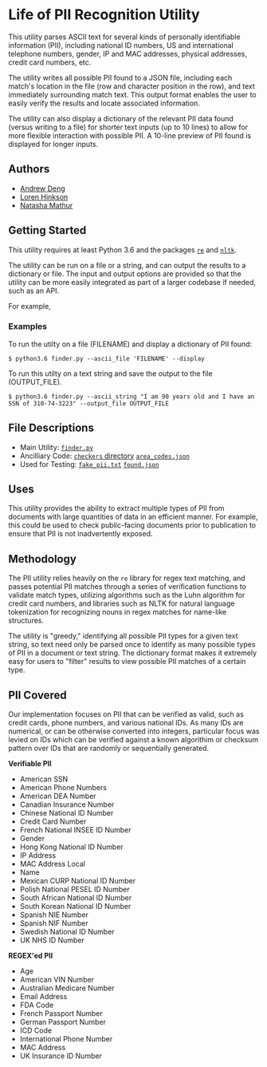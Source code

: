 # Life of PII Recognition Utility

This utility parses ASCII text for several kinds of personally identifiable 
information (PII), including national ID numbers, US and international telephone
numbers, gender, IP and MAC addresses, physical addresses, credit card numbers,
etc. 

The utility writes all possible PII found to a JSON file, including each match's 
location in the file (row and character position in the row), and text 
immediately surrounding match text. This output format enables the user to 
easily verify the results and locate associated information. 

The utility can also display a dictionary of the relevant PII data found (versus writing to a file) for shorter text inputs (up to 10 lines) to allow for more flexible interaction with possible PII. A 10-line preview of PII found is displayed for longer inputs.

## Authors

- [Andrew Deng](https://github.com/CAPPAndrew)
- [Loren Hinkson](https://github.com/lorenh516)
- [Natasha Mathur](https://github.com/natashamathur)


## Getting Started

This utility requires at least Python 3.6 and the packages [`re`](https://docs.python.org/3/library/re.html) and [`nltk`](https://www.nltk.org/).

The utility can be run on a file or a string, and can output the results to a dictionary or file. The input and output options are provided so that the utility can be more easily integrated as part of a larger codebase if needed, such as an API. 

For example, 
### Examples

To run the utilty on a file (FILENAME) and display a dictionary of PII found:
```
$ python3.6 finder.py --ascii_file 'FILENAME' --display
```

To run this utilty on a text string and save the output to the file (OUTPUT_FILE).
```
$ python3.6 finder.py --ascii_string "I am 90 years old and I have an SSN of 310-74-3223" --output_file OUTPUT_FILE
```

## File Descriptions

 - Main Utility: [`finder.py`](https://github.com/natashamathur/life_of_pii/blob/master/finder.py)
 - Ancilliary Code: [`checkers` directory](https://github.com/natashamathur/life_of_pii/tree/master/checkers) [`area_codes.json`](https://github.com/natashamathur/life_of_pii/blob/master/area_codes.json) 
 - Used for Testing: [`fake_pii.txt`](https://github.com/natashamathur/life_of_pii/blob/master/fake_pii.txt) [`found.json`](https://github.com/natashamathur/life_of_pii/blob/master/found.json)

## Uses
This utility provides the ability to extract multiple types of PII from 
documents with large quantities of data in an efficient manner. For example, 
this could be used to check public-facing documents prior to publication to 
ensure that PII is not inadvertently exposed.

## Methodology
The PII utility relies heavily on the `re` library for regex text matching, and
passes potential PII matches through a series of verification functions to 
validate match types, utilizing algorithms such as the Luhn algorithm for credit 
card numbers, and libraries such as NLTK for natural language tokenization for 
recognizing nouns in regex matches for name-like structures. 

The utility is "greedy," identifying all possible PII types for a given text 
string, so text need only be parsed once to identify as many possible types of 
PII in a document or text string. The dictionary format makes it extremely easy 
for users to "filter" results to view possible PII matches of a certain type.

## PII Covered
Our implementation focuses on PII that can be verified as valid, such as credit
cards, phone numbers, and various national IDs. As many IDs are numerical, or
can be otherwise converted into integers, particular focus was levied on IDs
which can be verified against a known algorithim or checksum pattern over 
IDs that are randomly or sequentially generated.

**Verifiable PII**
- American SSN
- American Phone Numbers
- American DEA Number
- Canadian Insurance Number
- Chinese National ID Number
- Credit Card Number
- French National INSEE ID Number
- Gender
- Hong Kong National ID Number
- IP Address
- MAC Address Local
- Name
- Mexican CURP National ID Number
- Polish National PESEL ID Number
- South African National ID Number
- South Korean National ID Number
- Spanish NIE Number
- Spanish NIF Number
- Swedish National ID Number
- UK NHS ID Number

**REGEX'ed PII**
- Age
- American VIN Number
- Australian Medicare Number
- Email Address
- FDA Code
- French Passport Number
- German Passport Number
- ICD Code
- International Phone Number
- MAC Address
- UK Insurance ID Number
